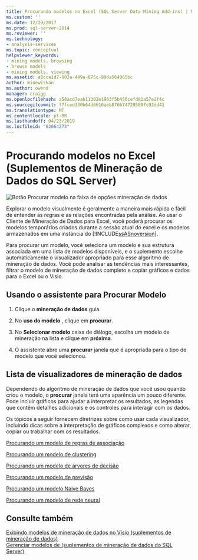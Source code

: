 ```yaml
---
title: Procurando modelos no Excel (SQL Server Data Mining Add-ins) | Microsoft Docs
ms.custom: ''
ms.date: 12/29/2017
ms.prod: sql-server-2014
ms.reviewer: ''
ms.technology:
- analysis-services
ms.topic: conceptual
helpviewer_keywords:
- mining models, browsing
- browse models
- mining models, viewing
ms.assetid: a8cca1d7-602a-449a-875c-99da564965bc
author: minewiskan
ms.author: owend
manager: craigg
ms.openlocfilehash: a58acd7eab11302e1963f5b456cefd81a57e2f4c
ms.sourcegitcommit: f7fced330b64d6616aeb8766747295807c92dd41
ms.translationtype: MT
ms.contentlocale: pt-BR
ms.lasthandoff: 04/23/2019
ms.locfileid: "62664273"
---
```

# <a name="browsing-models-in-excel-sql-server-data-mining-add-ins"></a>Procurando modelos no Excel (Suplementos de Mineração de Dados do SQL Server)
  ![Botão Procurar modelo na faixa de opções mineração de dados](media/dmc-browse.gif "botão Procurar modelo na faixa de opções mineração de dados")  
  
 Explorar o modelo visualmente é geralmente a maneira mais rápida e fácil de entender as regras e as relações encontradas pela análise. Ao usar o Cliente de Mineração de Dados para Excel, você poderá procurar os modelos temporários criados durante a sessão atual do excel e os modelos armazenados em uma instância do [!INCLUDE[ssASnoversion](../includes/ssasnoversion-md.md)].  
  
 Para procurar um modelo, você seleciona um modelo e sua estrutura associada em uma lista de modelos disponíveis, e o suplemento escolhe automaticamente o visualizador apropriado para esse algoritmo de mineração de dados. Você pode analisar as tendências mais interessantes, filtrar o modelo de mineração de dados completo e copiar gráficos e dados para o Excel ou o Visio.  
  
## <a name="using-the-browse-model-wizard"></a>Usando o assistente para Procurar Modelo  
  
1.  Clique o **mineração de dados** guia.  
  
2.  No **uso do modelo** , clique em **procurar**.  
  
3.  No **Selecionar modelo** caixa de diálogo, escolha um modelo de mineração na lista e clique em **próxima**.  
  
4.  O assistente abre uma **procurar** janela que é apropriada para o tipo de modelo que você selecionou.  
  
## <a name="list-of-data-mining-viewers"></a>Lista de visualizadores de mineração de dados  
 Dependendo do algoritmo de mineração de dados que você usou quando criou o modelo, o **procurar** janela terá uma aparência um pouco diferente. Pode incluir gráficos para ajudar a interpretar os resultados, as legendas que contêm detalhes adicionais e os controles para interagir com os dados.  
  
 Os tópicos a seguir fornecem diretrizes sobre como usar cada visualizador, incluindo dicas sobre a interpretação de gráficos complexos e como alterar, copiar ou trabalhar com os resultados.  
  
 [Procurando um modelo de regras de associação](browsing-an-association-rules-model.md)  
  
 [Procurando um modelo de clustering](browsing-a-clustering-model.md)  
  
 [Procurando um modelo de árvores de decisão](browsing-a-decision-trees-model.md)  
  
 [Procurando um modelo de previsão](browsing-a-forecasting-model.md)  
  
 [Procurando um modelo Naive Bayes](browsing-a-naive-bayes-model.md)  
  
 [Procurando um modelo de rede neural](browsing-a-neural-network-model.md)  
  
## <a name="see-also"></a>Consulte também  
 [Exibindo modelos de mineração de dados no Visio &#40;suplementos de mineração de dados&#41;](viewing-data-mining-models-in-visio-data-mining-add-ins.md)   
 [Gerenciar modelos de &#40;suplementos de mineração de dados do SQL Server&#41;](manage-models-sql-server-data-mining-add-ins.md)  
  
  
